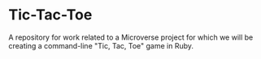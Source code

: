 # Tic-Tac-Toe
A repository for work related to a Microverse project for which we will be creating a command-line "Tic, Tac, Toe" game in Ruby.
